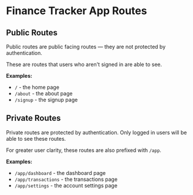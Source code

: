 # Finance Tracker App Routes

## Public Routes

Public routes are public facing routes — they are not protected by authentication.

These are routes that users who aren't signed in are able to see.

**Examples:**

- `/` - the home page
- `/about` - the about page
- `/signup` - the signup page

## Private Routes

Private routes are protected by authentication. Only logged in users will be able to see these routes.

For greater user clarity, these routes are also prefixed with `/app`.

**Examples:**

- `/app/dashboard` - the dashboard page
- `/app/transactions` - the transactions page
- `/app/settings` - the account settings page
